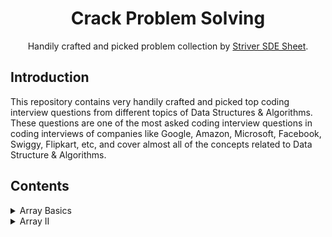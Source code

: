 <h1 align="center">Crack Problem Solving</h1>
<p align="center">Handily crafted and picked problem collection by <a href="https://takeuforward.org/interviews/strivers-sde-sheet-top-coding-interview-problems" target="_blank">Striver SDE Sheet</a>.</p>

## Introduction

<p>
This repository contains very handily crafted and picked top coding interview questions from different topics of Data Structures & Algorithms. These questions are one of the most asked coding interview questions in coding interviews of companies like Google, Amazon, Microsoft, Facebook, Swiggy, Flipkart, etc, and cover almost all of the concepts related to Data Structure & Algorithms.
</p>

## Contents

<details> 
    <summary> Array Basics </summary>
    <table>
        <thead>
            <th>#</th> 
            <th>Problem Title</th> 
            <th>Online Judge</th>
            <th>Problem Link</th> 
            <th>Solution</th>
        </thead>
        <tbody>
            <tr>
                <td>1</td> <td>Set Matrix Zeros</td> <td>LeetCode</td>
                <td align="center"><a href="https://leetcode.com/problems/set-matrix-zeroes/"><img src="./img/leet-code.png" height="40" width="auto"/></a></td>
                <td><a href="./array-basics/set-matrix-zeroes.md">Link</a></td>
            </tr>
            <tr>
                <td>2</td> <td>Pascal's Triangle</td> <td>LeetCode</td>
                <td align="center"><a href="https://leetcode.com/problems/pascals-triangle/"><img src="./img/leet-code.png" height="40" width="auto"/></a></td>
                <td><a href="./array-basics/pascal-triangle.md">Link</a></td>
            </tr>
            <tr>
                <td>3</td> <td>Pascal's Triangle II</td> <td>LeetCode</td>
                <td align="center"><a href="https://leetcode.com/problems/pascals-triangle-ii/"><img src="./img/leet-code.png" height="40" width="auto"/></a></td>
                <td><a href="./array-basics/pascal-triangle2.md">Link</a></td>
            </tr>
            <tr>
                <td>4</td> <td>Next Permutation</td> <td>LeetCode</td>
                <td align="center"><a href="https://leetcode.com/problems/next-permutation/"><img src="./img/leet-code.png" height="40" width="auto"/></a></td>
                <td><a href="./array-basics/next-permutation.md">Link</a></td>
            </tr>
            <tr>
                <td>5</td> <td>Maximum Subarray</td> <td>LeetCode</td>
                <td align="center"><a href="https://leetcode.com/problems/maximum-subarray/"><img src="./img/leet-code.png" height="40" width="auto"/></a></td>
                <td><a href="./array-basics/maximum-subarray.md">Link</a></td>
            </tr>
            <tr>
                <td>6</td> <td>Sort Colors</td> <td>LeetCode</td>
                <td align="center"><a href="https://leetcode.com/problems/sort-colors/"><img src="./img/leet-code.png" height="40" width="auto"/></a></td>
                <td><a href="./array-basics/sort-colors.md">Link</a></td>
            </tr>
            <tr>
                <td>7</td> <td>Best Time to Buy and Sell Stock</td> <td>LeetCode</td>
                <td align="center"><a href="https://leetcode.com/problems/best-time-to-buy-and-sell-stock/"><img src="./img/leet-code.png" height="40" width="auto"/></a></td>
                <td><a href="./array-basics/buy-and-sell-stock.md">Link</a></td>
            </tr>
        </tbody>
    </table>
</details>

<details>
    <summary> Array II </summary>
    <table>
        <thead>
            <th>#</th> 
            <th>Problem Title</th> 
            <th>Online Judge</th>
            <th>Problem Link</th> 
            <th>Solution</th>
        </thead>
        <tbody>
            <tr>
                <td>1</td>
                <td>Rotate Image</td> 
                <td>LeetCode</td>
                <td align="center">
                    <a href="https://leetcode.com/problems/rotate-image/"><img src="./img/leet-code.png" height="40" width="auto"/></a>
                </td>
                <td><a href="./array-II/rotate-image.md">Link</a></td>
            </tr>
            <tr>
                <td>2</td>
                <td>Merge Intervals</td> 
                <td>LeetCode</td>
                <td align="center">
                    <a href="https://leetcode.com/problems/merge-intervals/"><img src="./img/leet-code.png" height="40" width="auto"/></a>
                </td>
                <td><a href="./array-II/merge-intervals.md">Link</a></td>
            </tr>
            <tr>
                <td>3</td>
                <td>Merge Two Sorted Arrays</td> 
                <td>Coding Ninja</td>
                <td align="center">
                    <a href="https://www.codingninjas.com/studio/problems/merge-two-sorted-arrays-without-extra-space_6898839">CodingNinja</a>
                </td>
                <td><a href="./array-II/merge-two-sorted-arrays.md">Link</a></td>
            </tr>
            <tr>
                <td>4</td>
                <td>Inversion of Array</td> 
                <td>Coding Ninja</td>
                <td align="center">
                    <a href="https://www.codingninjas.com/studio/problems/number-of-inversions_6840276">CodingNinja</a>
                </td>
                <td><a href="./array-II/inversions-of-array.md">Link</a></td>
            </tr>
            <tr>
                <td>5</td>
                <td>Search in a sorted 2D matrix</td> 
                <td>None</td>
                <td align="center">
                    <a href="#">None</a>
                </td>
                <td><a href="./array-II/search-2D-array.md">Link</a></td>
            </tr>
        </tbody>
    </table>
</details>
